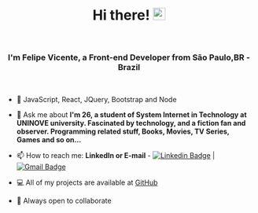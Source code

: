 <!--
**felipe-gomes-vicente/felipe-gomes-vicente** is a ✨ _special_ ✨ repository because its `README.md` (this file) appears on your GitHub profile.


Here are some ideas to get you started:

- 🔭 I’m currently working on ...
- 🌱 I’m currently learning ...
- 👯 I’m looking to collaborate on ...
- 🤔 I’m looking for help with ...
- 💬 Ask me about ...
- 📫 How to reach me: ...
- 😄 Pronouns: ...
- ⚡ Fun fact:...
-->

<h1 align="center">Hi there! <img src="https://media.giphy.com/media/hvRJCLFzcasrR4ia7z/giphy.gif" width="25px"></h1>
 <br>
 <h3 align="center">
  I'm Felipe Vicente, a Front-end Developer from São Paulo,BR - Brazil
  </h3>

 <br>

- 🚀 JavaScript, React, JQuery, Bootstrap and Node
- 💬 Ask me about **I'm 26, a student of System Internet in Technology at UNINOVE university. Fascinated by technology, and a fiction fan and observer. Programming related stuff, Books, Movies, TV Series, Games and so on...**
- 📫 How to reach me: **LinkedIn or E-mail** - [![Linkedin Badge](https://img.shields.io/badge/-FelipeVicente-blue?style=flat-square&logo=Linkedin&logoColor=white&link=https://www.linkedin.com/in/felipe-gomes-vicente/)](https://www.linkedin.com/in/felipe-gomes-vicente/) 
| 
[![Gmail Badge](https://img.shields.io/badge/-FelipeVicente-c14438?style=flat-square&logo=Gmail&logoColor=white&link=mailto:felipegomes.vicente2@gmail.com)](mailto:felipegomes.vicente2@gmail.com)

- 💻 All of my projects are available at [GitHub](https://github.com/felipe-gomes-vicente/)
- 🤝 Always open to collaborate

<br>



